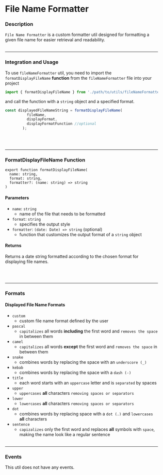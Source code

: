 # File Name Formatter

### Description

`File Name Formatter` is a custom formatter util designed for formatting a given file name for easier retrieval and readability.
<br></br>
****

### Integration and Usage

To use `fileNameFormatter` util, you need to import the `formatDisplayFileName` **function** from the `fileNameFormatter` file into your project

```jsx
import { formatDisplayFileName } from './path/to/utils/fileNameFormatter';
```

and call the function with a `string` object and a specified format.

```jsx
const displayedFileNameString = formatDisplayFileName(
          fileName, 
          displayFormat,
          displayFormatFunction //optional
        );
```
<br></br>
****

### FormatDisplayFileName Function

```tsx
export function formatDisplayFileName(
  name: string,
  format: string,
  formatter?: (name: string) => string
) 
```

#### Parameters

- `name`: `string`
  - name of the file that needs to be formatted
- `format`: `string`
  - specifies the output style
- `formatter`: `(date: Date) => string` (optional)
  - function that customizes the output format of a `string` object

#### Returns

Returns a date string formatted according to the chosen format for displaying file names.

<br></br>
****

### Formats

#### Displayed File Name Formats

- `custom`
  - custom file name format defined by the user
- `pascal`
  - `capitalizes` all words **including** the first word and `removes the space` in between them 
- `camel` 
  - `capitalizes` all words **except** the first word and `removes the space` in between them 
- `snake`
  - combines words by replacing the space with an `underscore (_)`
- `kebab`
  - combines words by replacing the space with a `dash (-)`
- `title`
  - each word starts with an `uppercase` letter and is `separated` by spaces
- `upper`
  - `uppercases` **all** characters `removing spaces or separators`
- `lower`
  - `lowercases` **all** characters `removing spaces or separators`
- `dot`
  - combines words by replacing space with a `dot (.)` and `lowercases` **all** characters
- `sentence`
  - `capizalizes` only the first word and replaces **all** symbols with `space`, making the name look like a regular sentence
<br></br>
****
 
### Events

This util does not have any events.
